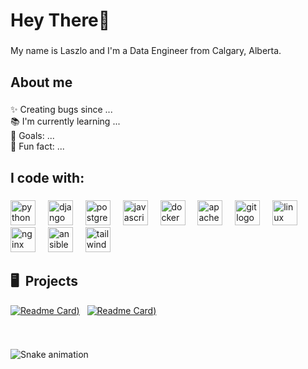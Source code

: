 <h1 align="left">Hey There👋 </h1>

###

<p align="left">My name is Laszlo and I'm a Data Engineer from Calgary, Alberta.</p>

###

<h2 align="left">About me</h2>

###

<p align="left">✨ Creating bugs since ...<br>📚 I'm currently learning ...<br>🎯 Goals: ...<br>🎲 Fun fact: ...</p>

###

<h2 align="left">I code with:</h2>

###

<div align="left">
  <img src="https://cdn.jsdelivr.net/gh/devicons/devicon/icons/python/python-original.svg" height="40" alt="python logo"  />
  <img width="12" />
  <img src="https://skillicons.dev/icons?i=django" height="40" alt="django logo"  />
  <img width="12" />
  <img src="https://cdn.jsdelivr.net/gh/devicons/devicon/icons/postgresql/postgresql-original.svg" height="40" alt="postgresql logo"  />
  <img width="12" />
  <img src="https://skillicons.dev/icons?i=js" height="40" alt="javascript logo"  />
  <img width="12" />
  <img src="https://cdn.jsdelivr.net/gh/devicons/devicon/icons/docker/docker-original.svg" height="40" alt="docker logo"  />
  <img width="12" />
  <img src="https://skillicons.dev/icons?i=kafka" height="40" alt="apachekafka logo"  />
  <img width="12" />
  <img src="https://cdn.jsdelivr.net/gh/devicons/devicon/icons/git/git-original.svg" height="40" alt="git logo"  />
  <img width="12" />
  <img src="https://cdn.jsdelivr.net/gh/devicons/devicon/icons/linux/linux-original.svg" height="40" alt="linux logo"  />
  <img width="12" />
  <img src="https://cdn.simpleicons.org/nginx/009639" height="40" alt="nginx logo"  />
  <img width="12" />
  <img src="https://skillicons.dev/icons?i=ansible" height="40" alt="ansible logo"  />
  <img width="12" />
  <img src="https://skillicons.dev/icons?i=tailwind" height="40" alt="tailwindcss logo"  />
</div>

## 🖥 &nbsp;Projects
[![Readme Card](https://github-readme-stats.vercel.app/api/pin/?username=dematom1&repo=data_server&bg_color=0d1116&title_color=ce09ec&text_color=a4aacb&icon_color=007ec6))](https://github.com/dematom1/data_server) &nbsp; [![Readme Card](https://github-readme-stats.vercel.app/api/pin/?username=dematom1&repo=data_job_board&bg_color=0d1116&title_color=ce09ec&text_color=a4aacb&icon_color=007ec6))](https://github.com/dematom1/data_job_board)

&nbsp;

###

<img src="https://raw.githubusercontent.com/dematom1/dematom1/output/snake.svg" alt="Snake animation" />

###
